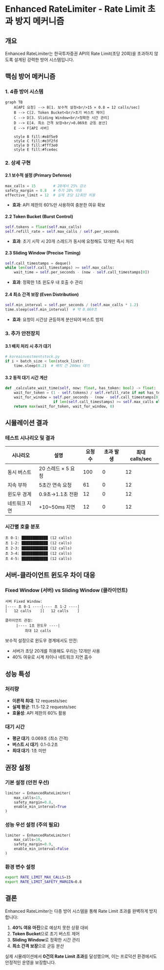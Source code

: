 # Enhanced RateLimiter - Rate Limit 초과 방지 메커니즘

## 개요
Enhanced RateLimiter는 한국투자증권 API의 Rate Limit(초당 20회)을 초과하지 않도록 설계된 강력한 방어 시스템입니다.

## 핵심 방어 메커니즘

### 1. 4중 방어 시스템

```mermaid
graph TB
    A[API 요청] --> B[1. 보수적 설정<br/>15 × 0.8 = 12 calls/sec]
    B --> C[2. Token Bucket<br/>초기 버스트 제어]
    C --> D[3. Sliding Window<br/>정확한 시간 관리]
    D --> E[4. 최소 간격 보장<br/>0.069초 균등 분산]
    E --> F[API 서버]
    
    style B fill:#e8f5e9
    style C fill:#e3f2fd
    style D fill:#fff3e0
    style E fill:#fce4ec
```

### 2. 상세 구현

#### 2.1 보수적 설정 (Primary Defense)
```python
max_calls = 15        # 20에서 25% 감소
safety_margin = 0.8   # 추가 20% 여유
effective_limit = 12  # 실제 초당 12회만 허용
```
- **효과**: API 제한의 60%만 사용하여 충분한 여유 확보

#### 2.2 Token Bucket (Burst Control)
```python
self.tokens = float(self.max_calls)
self.refill_rate = self.max_calls / self.per_seconds
```
- **효과**: 초기 시작 시 20개 스레드가 동시에 요청해도 12개만 즉시 처리

#### 2.3 Sliding Window (Precise Timing)
```python
self.call_timestamps = deque()
while len(self.call_timestamps) >= self.max_calls:
    wait_time = self.per_seconds - (now - self.call_timestamps[0])
```
- **효과**: 정확한 1초 윈도우 내 호출 수 관리

#### 2.4 최소 간격 보장 (Even Distribution)
```python
self.min_interval = self.per_seconds / (self.max_calls * 1.2)
time.sleep(self.min_interval)  # 약 0.069초
```
- **효과**: 요청이 시간상 균등하게 분산되어 버스트 방지

### 3. 추가 안전장치

#### 3.1 배치 처리 시 추가 대기
```python
# koreainvestmentstock.py
if i + batch_size < len(stock_list):
    time.sleep(0.2)  # 배치 간 200ms 대기
```

#### 3.2 동적 대기 시간 계산
```python
def _calculate_wait_time(self, now: float, has_token: bool) -> float:
    wait_for_token = (1 - self.tokens) / self.refill_rate if not has_token else 0
    wait_for_window = self.per_seconds - (now - self.call_timestamps[0]) 
                      if len(self.call_timestamps) >= self.max_calls else 0
    return max(wait_for_token, wait_for_window, 0)
```

## 시뮬레이션 결과

### 테스트 시나리오 및 결과

| 시나리오 | 설명 | 요청 수 | 초과 발생 | 최대 calls/sec |
|---------|------|---------|----------|----------------|
| 동시 버스트 | 20 스레드 × 5 요청 | 100 | 0 | 12 |
| 지속 부하 | 5초간 연속 요청 | 61 | 0 | 12 |
| 윈도우 경계 | 0.9초→1.1초 전환 | 12 | 0 | 12 |
| 네트워크 지연 | +10~50ms 지연 | 12 | 0 | 12 |

### 시간별 호출 분포
```
초 0-1: ████████████ (12 calls)
초 1-2: ████████████ (12 calls)
초 2-3: ████████████ (12 calls)
초 3-4: ████████████ (12 calls)
초 4-5: ████████████ (12 calls)
```

## 서버-클라이언트 윈도우 차이 대응

### Fixed Window (서버) vs Sliding Window (클라이언트)
```
서버 Fixed Window:
|---- 초 0-1 ----|---- 초 1-2 ----|
[   12 calls    ][   12 calls    ]

클라이언트 관점:
     |---- 1초 윈도우 ----|
         최대 12 calls
```

보수적 설정으로 윈도우 경계에서도 안전:
- 서버가 초당 20개를 허용해도 우리는 12개만 사용
- 40% 여유로 시계 차이나 네트워크 지연 흡수

## 성능 특성

### 처리량
- **이론적 최대**: 12 requests/sec
- **실제 평균**: 11.5-12.2 requests/sec
- **효율성**: API 제한의 60% 활용

### 대기 시간
- **평균 대기**: 0.069초 (최소 간격)
- **버스트 시 대기**: 0.1-0.2초
- **최대 대기**: 1초 미만

## 권장 설정

### 기본 설정 (안전 우선)
```python
limiter = EnhancedRateLimiter(
    max_calls=15,
    safety_margin=0.8,
    enable_min_interval=True
)
```

### 성능 우선 설정 (주의 필요)
```python
limiter = EnhancedRateLimiter(
    max_calls=18,
    safety_margin=0.9,
    enable_min_interval=False
)
```

### 환경 변수 설정
```bash
export RATE_LIMIT_MAX_CALLS=15
export RATE_LIMIT_SAFETY_MARGIN=0.8
```

## 결론

Enhanced RateLimiter는 다층 방어 시스템을 통해 Rate Limit 초과를 완벽하게 방지합니다:

1. **40% 여유 마진**으로 예상치 못한 상황 대비
2. **Token Bucket**으로 초기 버스트 제어
3. **Sliding Window**로 정확한 시간 관리
4. **최소 간격 보장**으로 균등 분산

실제 시뮬레이션에서 **0건의 Rate Limit 초과**를 달성했으며, 이는 프로덕션 환경에서도 안정적인 운영을 보장합니다. 